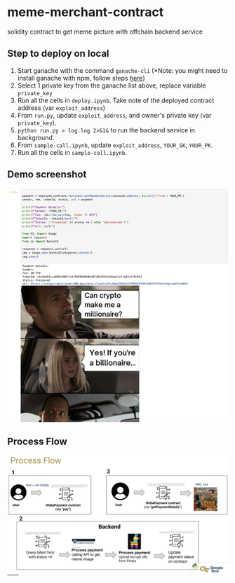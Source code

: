 # meme-merchant-contract
solidity contract to get meme picture with offchain backend service

## Step to deploy on local
1. Start ganache with the command `ganache-cli` (*Note: you might need to install ganache with npm, follow steps [here](https://www.npmjs.com/package/ganache-cli))
2. Select 1 private key from the ganache list above, replace variable `private_key` 
3. Run all the cells in `deploy.ipynb`. Take note of the deployed contract address (var `exploit_address`)
4. From `run.py`, update `exploit_address`, and owner's private key (var `private_key`).
5. `python run.py > log.log 2>&1&` to run the backend service in background.
6. From `sample-call.ipynb`, update `exploit_address`, `YOUR_SK`, `YOUR_PK`. 
7. Run all the cells in `sample-call.ipynb`.

## Demo screenshot
![Demo](./demo.png)

## Process Flow
![Process flow](./flow.png)

